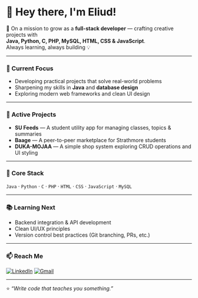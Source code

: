 # 👋 Hey there, I'm Eliud!

🌱 On a mission to grow as a **full-stack developer** — crafting creative projects with  
**Java, Python, C, PHP, MySQL, HTML, CSS & JavaScript**.  
Always learning, always building 💡

---

### 🔭 Current Focus
- Developing practical projects that solve real-world problems  
- Sharpening my skills in **Java** and **database design**  
- Exploring modern web frameworks and clean UI design

---

### 🚀 Active Projects
- **SU Feeds** — A student utility app for managing classes, topics & summaries  
- **Baage** — A peer-to-peer marketplace for Strathmore students  
- **DUKA-MOJAA** — A simple shop system exploring CRUD operations and UI styling

---

### 🧰 Core Stack
`Java` · `Python` · `C` · `PHP` · `HTML` · `CSS` · `JavaScript` · `MySQL`

---

### 📚 Learning Next
- Backend integration & API development  
- Clean UI/UX principles  
- Version control best practices (Git branching, PRs, etc.)

---

### 📫 Reach Me
[![LinkedIn](https://img.shields.io/badge/LinkedIn-blue?logo=linkedin&logoColor=white)](https://linkedin.com/in/eliud-njuguna)
[![Gmail](https://img.shields.io/badge/Gmail-red?logo=gmail&logoColor=white)](mailto:your.email@example.com)

---

⭐ *“Write code that teaches you something.”*
